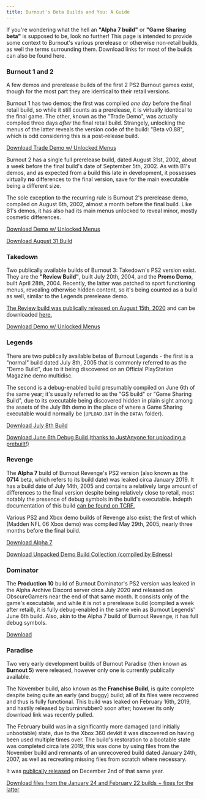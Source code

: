 ```yaml
---
title: Burnout's Beta Builds and You: A Guide
---
```


If you're wondering what the hell an **"Alpha 7 build"** or **"Game Sharing beta"** is supposed to be, look no further! This page is intended to provide some context to Burnout's various prerelease or otherwise non-retail builds, as well the terms surrounding them. Download links for most of the builds can also be found here.

### **Burnout 1 and 2**

A few demos and prerelease builds of the first 2 PS2 Burnout games exist, though for the most part they are identical to their retail versions. 

Burnout 1 has two demos; the first was compiled *one day* before the final retail build, so while it still counts as a prerelease, it is virtually identical to the final game. The other, known as the "Trade Demo", was actually compiled three days *after* the final retail build. Strangely, unlocking the menus of the latter reveals the version code of the build: "Beta v0.88", which is odd considering this is a post-release build.

[Download Trade Demo w/ Unlocked Menus](https://mega.nz/file/v3RiRLJb#NXhvRC5uyIiTbdhtNFbnFrBg2ABRCXJ2LndVv69JIW8)


Burnout 2 has a single full prerelease build, dated August 31st, 2002, about a week before the final build's date of September 5th, 2002. As with B1's demos, and as expected from a build this late in development, it possesses virtually **no** differences to the final version, save for the main executable being a different size.

The sole exception to the recurring rule is Burnout 2's prerelease demo, compiled on August 6th, 2002, almost a month before the final build. Like B1's demos, it has also had its main menus unlocked to reveal minor, mostly cosmetic differences.

[Download Demo w/ Unlocked Menus](https://mega.nz/file/v3RiRLJb#NXhvRC5uyIiTbdhtNFbnFrBg2ABRCXJ2LndVv69JIW8)

[Download August 31 Build](https://archive.org/download/Burnout2PointofImpact20020831/Burnout_2-Point_of_Impact-2002-08-31.7z) 

### **Takedown**

Two publically available builds of Burnout 3: Takedown's PS2 version exist. They are the **"Review Build"**, built July 20th, 2004, and the **Promo Demo**, built April 28th, 2004. Recently, the latter was patched to sport functioning menus, revealing otherwise hidden content, so it's being counted as a build as well, similar to the Legends prerelease demo.

[The Review build was publically released on August 15th, 2020](https://www.obscuregamers.com/threads/burnout-3-takedown-review-build-july-20th-2004.2670/) and can be downloaded [here.](https://mega.nz/file/U80i2IwQ#LLRQr4-_vHGA7v4KlXLDjJms53Y2BDp-0PV9SjHmqlo)

[Download Demo w/ Unlocked Menus](https://drive.google.com/file/d/1-pLKE9iFYX-zvPPl41-AbDIL5SnxzVvp/view?usp=sharing)

### **Legends** 

There are two publically available betas of Burnout Legends - the first is a "normal" build dated July 8th, 2005 that is commonly referred to as the "Demo Build", due to it being discovered on an Official PlayStation Magazine demo multidisc.

The second is a debug-enabled build presumably compiled on June 6th of the same year; it's usually referred to as the "GS build" or "Game Sharing Build", due to its executable being discovered hidden in plain sight among the assets of the July 8th demo in the place of where a Game Sharing executable would normally be (`UPLOAD.DAT` in the `DATA\` folder).

[Download July 8th Build](https://drive.google.com/file/d/1Nhn-qLcg7i9KgoDxN4qMuGiFMfYTxv-E/view?usp=sharing)

[Download June 6th Debug Build (thanks to JustAnyone for uploading a prebuilt!)](https://mega.nz/file/p1ZUxbxZ#HDqj0yhAZPa1SEt7464hdWS2oB4_CovyuifQWk6Oju8)

### **Revenge**

The **Alpha 7** build of Burnout Revenge's PS2 version (also known as the **0714** beta, which refers to its build date) was leaked circa January 2019. It has a build date of July 14th, 2005 and contains a relatively large amount of differences to the final version despite being relatively close to retail, most notably the presence of debug symbols in the build's executable. Indepth documentation of this build [can be found on TCRF.](https://tcrf.net/Proto:Burnout_Revenge_(PlayStation_2,_Xbox)/Alpha_7_(PlayStation_2))

Various PS2 and Xbox demo builds of Revenge also exist; the first of which (Madden NFL 06 Xbox demo) was compiled May 29th, 2005, nearly three months before the final build.

[Download Alpha 7](http://www.mediafire.com/file/s3eva4r4xzndtft/Burnout_Revenge_14.07.2005.rar/file)

[Download Unpacked Demo Build Collection (compiled by Edness)](https://drive.google.com/drive/u/1/folders/1qQCUy49KUjEZ3pnZce2m-6SlTzL1TOSN)

### **Dominator**

The **Production 10** build of Burnout Dominator's PS2 version was leaked in the Alpha Archive Discord server circa July 2020 and released on ObscureGamers near the end of that same month. It consists only of the game's executable, and while it is not a prerelease build (compiled a week after retail), it is fully debug-enabled in the same vein as Burnout Legends' June 6th build. Also, akin to the Alpha 7 build of Burnout Revenge, it has full debug symbols.

[Download](https://mega.nz/file/vD4FhKwD#8gA4_QFZA6WngcM7Maev5eWRcp8TOooKEbP7gBaIUD0)

### **Paradise**

Two very early development builds of Burnout Paradise (then known as **Burnout 5**) were released, however only one is currently publically available.

The November build, also known as the **Franchise Build**, is quite complete despite being quite an early (and buggy) build; all of its files were recovered and thus is fully functional. This build was leaked on February 16th, 2019, and hastily released by burninrubber0 soon after; however its only download link was recently pulled.

The February build was in a significantly more damaged (and initially unbootable) state, due to the Xbox 360 devkit it was discovered on having been used multiple times over. The build's restoration to a bootable state was completed circa late 2019; this was done by using files from the November build and remnants of an unrecovered build dated January 24th, 2007, as well as recreating missing files from scratch where necessary. 

It was [publically released](https://www.obscuregamers.com/threads/burnout-5-feb-22-2007.1416/) on December 2nd of that same year.

[Download files from the January 24 and February 22 builds + fixes for the latter](https://drive.google.com/file/d/1tQFo8VCyHxu0m_4zO7hy7ScMCEX5I_zM/view?usp=sharing)